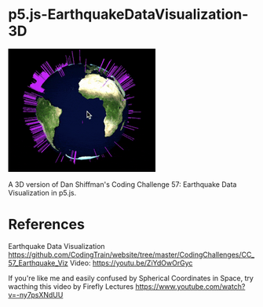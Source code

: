 # p5.js-EarthquakeDataVisualization-3D

![](https://raw.githubusercontent.com/dolleebhatia/p5.js-EarthquakeDataVisualization-3D/master/p5js_3d_eq.gif)

A 3D version of Dan Shiffman's Coding Challenge 57: Earthquake Data Visualization in p5.js.

# References
Earthquake Data Visualization https://github.com/CodingTrain/website/tree/master/CodingChallenges/CC_57_Earthquake_Viz
Video: https://youtu.be/ZiYdOwOrGyc
 
If you're like me and easily confused by Spherical Coordinates in Space, try wacthing this video by Firefly Lectures
https://www.youtube.com/watch?v=-ny7psXNdUU

